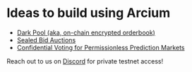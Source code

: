 # Ideas to build using Arcium


- [Dark Pool (aka, on-chain encrypted orderbook)](ideas/dark_pool.md)
- [Sealed Bid Auctions](ideas/sealed_bid_auctions.md)
- [Confidential Voting for Permissionless Prediction Markets](ideas/confidential_voting.md)

Reach out to us on [Discord](https://discord.com/invite/arcium) for private testnet access!
